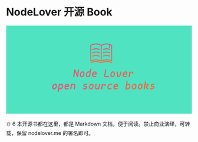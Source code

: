 # NodeLover 开源 Book

![logo](./logo.png)

☃️ 6 本开源书都在这里，都是 Markdown 文档，便于阅读。禁止商业演绎，可转载，保留 nodelover.me 的署名即可。
